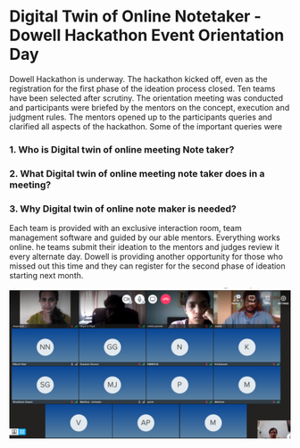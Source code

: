 # Digital Twin of Online Notetaker - Dowell Hackathon Event Orientation Day

Dowell Hackathon is underway.
The hackathon kicked off, even as the registration for the first phase of the ideation process closed.
Ten teams have been selected after scrutiny.
The orientation meeting was conducted  and participants were briefed by the mentors on the concept, execution and judgment rules.
The mentors opened up to the participants queries and clarified all aspects of the hackathon.
Some of the important queries were 
### 1. Who is Digital twin of online meeting Note taker?

### 2. What Digital twin of online meeting note taker does in a meeting? 

### 3. Why Digital twin of online note maker is needed?

Each team is provided with an exclusive interaction room, team management software and guided by our able mentors.
Everything works online.
he teams submit their ideation to the mentors and judges review it every alternate day.
Dowell is providing another opportunity for those who missed out this time and they can register for the second phase of ideation starting next month.

![Copy of Copy of Living lab (1)](https://github.com/LL01-Business-Dowell/R01.010.Draft.dowell/blob/Dowell-Hackathon-Orientation/picture.png?raw=true)








